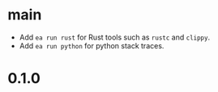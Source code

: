 # main

* Add `ea run rust` for Rust tools such as `rustc` and `clippy`.
* Add `ea run python` for python stack traces.

# 0.1.0
